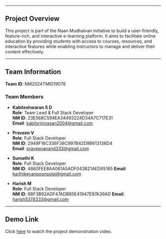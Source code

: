 
---

## **Project Overview**
This project is part of the Naan Mudhalvan initiative to build a user-friendly, feature-rich, and interactive e-learning platform. It aims to facilitate online education by providing students with access to courses, resources, and interactive features while enabling instructors to manage and deliver their content effectively.

---

## **Team Information**
**Team ID**: NM2024TMID19078

### **Team Members**
- **Kabileshwaran S D**  
  **Role**: Team Lead & Full Stack Developer  
  **NM ID**: 23E568C594EA34493224D34A7C717E31  
  **Email**: kabilsrinivasan2004@gmail.com  

- **Praveen V**  
  **Role**: Full Stack Developer  
  **NM ID**: 2949F16C336F38C997B42D9B613136D4  
  **Email**: praveenanand333@gmail.com

- **Sumathi K**  
  **Role**: Full Stack Developer  
  **NM ID**: 4860FEE8AA061A5ADF043B21AED65185
  **Email**: karthikeyanpoonsolai@gmail.com

- **Harish M**  
  **Role**: Full Stack Developer  
  **NM ID**: 6BF3B92ADF47ADB85E41947E97A39AD
  **Email**: harish5378333@gmail.com

---
## **Demo Link**
Click [here](https://drive.google.com/file/d/15gP9ziSO9XPvYZV87NCCz8Yn77OlYdi9/view) to watch the project demonstration video.
